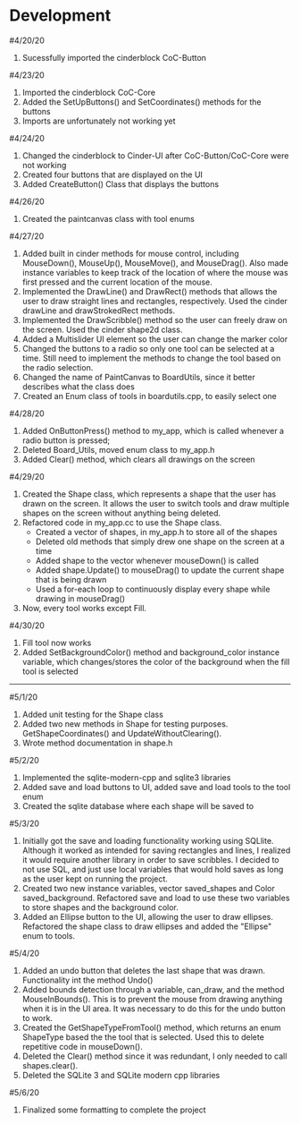 # Development

#4/20/20
1. Sucessfully imported the cinderblock CoC-Button

#4/23/20
1. Imported the cinderblock CoC-Core
2. Added the SetUpButtons() and SetCoordinates() methods for the buttons
3. Imports are unfortunately not working yet

#4/24/20
1. Changed the cinderblock to Cinder-UI after CoC-Button/CoC-Core were not working
2. Created four buttons that are displayed on the UI
3. Added CreateButton() Class that displays the buttons 

#4/26/20
1. Created the paintcanvas class with tool enums

#4/27/20
1. Added built in cinder methods for mouse control, including MouseDown(), MouseUp(), 
MouseMove(), and MouseDrag(). Also made instance variables to keep track of the location
of where the mouse was first pressed and the current location of the mouse.
2. Implemented the DrawLine() and DrawRect() methods that allows the user to draw
straight lines and rectangles, respectively. Used the cinder drawLine and drawStrokedRect
methods.
3. Implemented the DrawScribble() method so the user can freely draw on the screen. Used
the cinder shape2d class.
4. Added a Multislider UI element so the user can change the marker color
5. Changed the buttons to a radio so only one tool can be selected at a time. Still need
to implement the methods to change the tool based on the radio selection.
6. Changed the name of PaintCanvas to BoardUtils, since it better describes what the class
does
7. Created an Enum class of tools in boardutils.cpp, to easily select one

#4/28/20
1. Added OnButtonPress() method to my_app, which is called whenever a radio
button is pressed;
2. Deleted Board_Utils, moved enum class to my_app.h
3. Added Clear() method, which clears all drawings on the screen

#4/29/20
1. Created the Shape class, which represents a shape that the user has drawn on the 
screen. It allows the user to switch tools and draw multiple shapes on the screen
without anything being deleted.
2. Refactored code in my_app.cc to use the Shape class. 
   * Created a vector of shapes, in my_app.h to store all of the shapes
   * Deleted old methods that simply drew one shape on the screen at a time
   * Added shape to the vector whenever mouseDown() is called
   * Added shape.Update() to mouseDrag() to update the current shape that is
   being drawn
   * Used a for-each loop to continuously display every shape while drawing
   in mouseDrag()
3. Now, every tool works except Fill.

#4/30/20
1. Fill tool now works
2. Added SetBackgroundColor() method and background_color instance variable, 
which changes/stores the color of the background when the fill tool is selected

---
#5/1/20
1. Added unit testing for the Shape class
2. Added two new methods in Shape for testing purposes. GetShapeCoordinates()
and UpdateWithoutClearing().
3. Wrote method documentation in shape.h

#5/2/20
1. Implemented the sqlite-modern-cpp and sqlite3
libraries
2. Added save and load buttons to UI, added save and load tools to
the tool enum
3. Created the sqlite database where each shape will be saved to

#5/3/20
1. Initially got the save and loading functionality working using SQLlite.
Although it worked as intended for saving rectangles and lines, I realized
it would require another library in order to save scribbles. I decided to not
use SQL, and just use local variables that would hold saves as long as
the user kept on running the project.
2. Created two new instance variables, vector<Shape> saved_shapes
and Color saved_background. Refactored save and load to use these two variables
to store shapes and the background color.
3. Added an Ellipse button to the UI, allowing the user to draw ellipses. 
Refactored the shape class to draw ellipses and added the "Ellipse" enum to 
tools.

#5/4/20
1. Added an undo button that deletes the last shape that was drawn. Functionality
int the method Undo()
2. Added bounds detection through a variable, can_draw, and the method
MouseInBounds(). This is to prevent the mouse from drawing anything when
it is in the UI area. It was necessary to do this for the undo button to work.
3. Created the GetShapeTypeFromTool() method, which returns an enum
ShapeType based the the tool that is selected. Used this to delete repetitive
code in mouseDown().
4. Deleted the Clear() method since it was redundant, I only needed to call
shapes.clear().
5. Deleted the SQLite 3 and SQLite modern cpp libraries

#5/6/20
1. Finalized some formatting to complete the project
